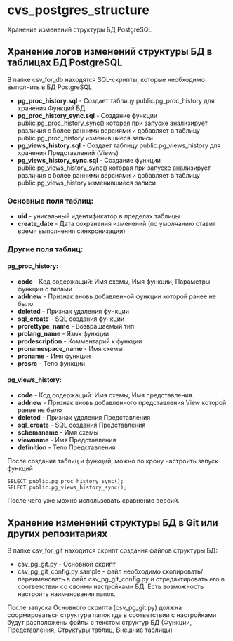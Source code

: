 # cvs_postgres_structure
Хранение изменений структуры БД PostgreSQL

## Хранение логов изменений структуры БД в таблицах БД PostgreSQL
В папке csv_for_db находятся SQL-скрипты, которые необходимо выполнить в БД PostgreSQL

- **pg_proc_history.sql** - Создает таблицу public.pg_proc_history для хранения Функций БД
- **pg_proc_history_sync.sql** - Создание функции public.pg_proc_history_sync() которая при запуске анализирует различия с 
более ранними версиями и добавляет в таблицу public.pg_proc_history изменившиеся записи
- **pg_views_history.sql** - Создает таблицу public.pg_views_history для хранения Представлений (Views)
- **pg_views_history_sync.sql** - Создание функции public.pg_views_history_sync() которая при запуске анализирует различия с 
более ранними версиями и добавляет в таблицу public.pg_views_history изменившиеся записи

### Основные поля таблиц:
- **uid** - уникальный идентификатор в пределах таблицы
- **create_date** - Дата сохранения изменений (по умолчанию ставит время выполнения синхронизации)

### Другие поля таблиц:  
#### pg_proc_history:
- **code** - Код содержащий: Имя схемы, Имя функции, Параметры функции с типами
- **addnew** - Признак вновь добавленной функции которой ранее не было
- **deleted** - Признак удаления функции
- **sql_create** - SQL создания функции
- **prorettype_name** - Возвращаемый тип
- **prolang_name** - Язык функции
- **prodescription** - Комментарий к функции
- **pronamespace_name** - Имя схемы
- **proname** - Имя функции
- **prosrc** - Тело функции

#### pg_views_history:
- **code** - Код содержащий: Имя схемы, Имя представления.
- **addnew** - Признак вновь добавленного представления View которой ранее не было
- **deleted** - Признак удаления Представления
- **sql_create** - SQL создания Представления
-  **schemaname** - Имя схемы
-  **viewname** - Имя Представления
-  **definition** - Тело Представления

После создания таблиц и функций, можно по крону настроить запуск функций 
```
SELECT public.pg_proc_history_sync(); 
SELECT public.pg_views_history_sync();
```  
После чего уже можно использовать сравнение версий.

## Хранение изменений структуры БД в Git или других репозитариях
В папке csv_for_git находится скрипт создания файлов структуры БД:
- csv_pg_git.py - Основной скрипт
- csv_pg_git_config.py.sample - файл необходимо скопировать/переименовать в файл csv_pg_git_config.py и отредактировать 
его в соответствии со своими настройками БД. Есть возможность настроить наименования папок.

После запуска Основного скрипта (csv_pg_git.py) должна сформироваться структура папок где в соответствии с 
настройками будут расположены файлы с текстом структур БД (Функции, Представления, Структуры таблиц, Внешние таблицы)